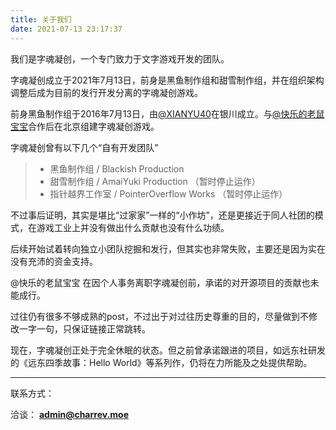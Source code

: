 ```yaml
---
title: 关于我们
date: 2021-07-13 23:17:37
---
```


我们是字魂凝创，一个专门致力于文字游戏开发的团队。

字魂凝创成立于2021年7月13日，前身是黑鱼制作组和甜雪制作组，并在组织架构调整后成为目前的发行开发分离的字魂凝创游戏。

前身黑鱼制作组于2016年7月13日，由[@XIANYU40](https://github.com/XIANYU40)在银川成立。与[@快乐的老鼠宝宝](https://github.com/laoshubaby)合作后在北京组建字魂凝创游戏。

字魂凝创曾有以下几个“自有开发团队”

 > - 黑鱼制作组 / Blackish Production
 > - 甜雪制作组 / AmaiYuki Production （暂时停止运作）
 > - 指针越界工作室 / PointerOverflow Works （暂时停止运作）

不过事后证明，其实是堪比“过家家”一样的“小作坊”，还是更接近于同人社团的模式，在游戏工业上并没有做出什么贡献也没有什么功绩。

后续开始试着转向独立小团队挖掘和发行，但其实也非常失败，主要还是因为实在没有充沛的资金支持。

@快乐的老鼠宝宝 在因个人事务离职字魂凝创前，承诺的对开源项目的贡献也未能成行。

过往仍有很多不够成熟的post，不过出于对过往历史尊重的目的，尽量做到不修改一字一句，只保证链接正常跳转。

现在，字魂凝创正处于完全休眠的状态。但之前曾承诺跟进的项目，如远东社研发的《远东四季故事：Hello World》等系列作，仍将在力所能及之处提供帮助。

----

联系方式：

洽谈： **admin@charrev.moe**
<!--
<a href="https://icp.gov.moe/?keyword=20220713" target="_blank">萌ICP备20220713号</a>
-->
